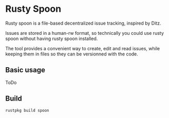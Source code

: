 # Rusty Spoon

Rusty spoon is a file-based decentralized issue tracking, inspired by Ditz.

Issues are stored in a human-rw format, so technically you could use rusty
spoon without having rusty spoon installed.

The tool provides a convenient way to create, edit and read issues, while
keeping them in files so they can be versionned with the code.

## Basic usage

ToDo

## Build

    rustpkg build spoon
